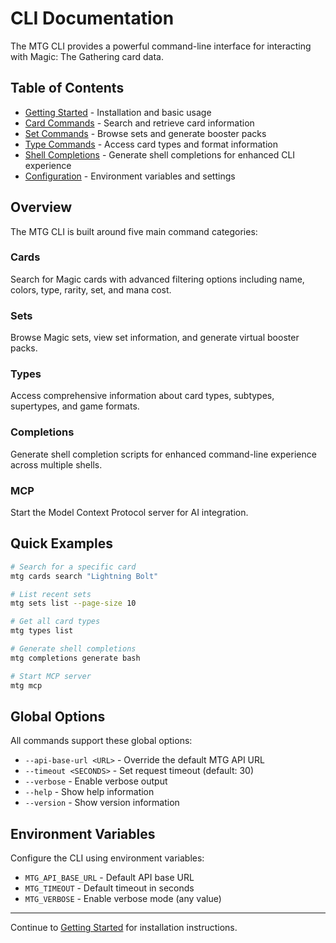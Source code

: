 # CLI Documentation

The MTG CLI provides a powerful command-line interface for interacting with Magic: The Gathering card data.

## Table of Contents

- [Getting Started](./getting-started.md) - Installation and basic usage
- [Card Commands](./cards.md) - Search and retrieve card information
- [Set Commands](./sets.md) - Browse sets and generate booster packs
- [Type Commands](./types.md) - Access card types and format information
- [Shell Completions](./completions.md) - Generate shell completions for enhanced CLI experience
- [Configuration](./configuration.md) - Environment variables and settings

## Overview

The MTG CLI is built around five main command categories:

### Cards

Search for Magic cards with advanced filtering options including name, colors, type, rarity, set, and mana cost.

### Sets

Browse Magic sets, view set information, and generate virtual booster packs.

### Types

Access comprehensive information about card types, subtypes, supertypes, and game formats.

### Completions

Generate shell completion scripts for enhanced command-line experience across multiple shells.

### MCP

Start the Model Context Protocol server for AI integration.

## Quick Examples

```bash
# Search for a specific card
mtg cards search "Lightning Bolt"

# List recent sets
mtg sets list --page-size 10

# Get all card types
mtg types list

# Generate shell completions
mtg completions generate bash

# Start MCP server
mtg mcp
```

## Global Options

All commands support these global options:

- `--api-base-url <URL>` - Override the default MTG API URL
- `--timeout <SECONDS>` - Set request timeout (default: 30)
- `--verbose` - Enable verbose output
- `--help` - Show help information
- `--version` - Show version information

## Environment Variables

Configure the CLI using environment variables:

- `MTG_API_BASE_URL` - Default API base URL
- `MTG_TIMEOUT` - Default timeout in seconds
- `MTG_VERBOSE` - Enable verbose mode (any value)

---

Continue to [Getting Started](./getting-started.md) for installation instructions.
